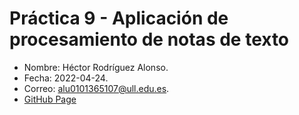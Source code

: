 # Práctica 9 - Aplicación de procesamiento de notas de texto

* Nombre: Héctor Rodríguez Alonso.
* Fecha: 2022-04-24.
* Correo: alu0101365107@ull.edu.es.
* [GitHub Page](https://ull-esit-inf-dsi-2122.github.io/ull-esit-inf-dsi-21-22-prct09-filesystem-notes-app-alu0101365107/)